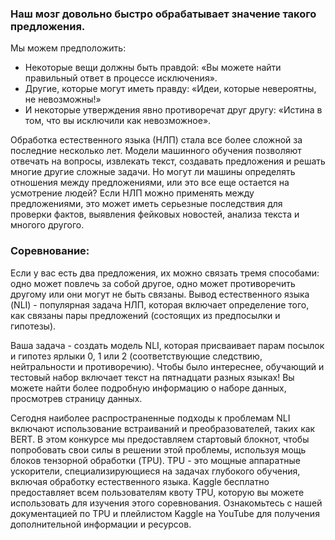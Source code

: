 ### Наш мозг довольно быстро обрабатывает значение такого предложения.

Мы можем предположить:

- Некоторые вещи должны быть правдой: «Вы можете найти правильный ответ в процессе исключения».
- Другие, которые могут иметь правду: «Идеи, которые невероятны, не невозможны!»
- И некоторые утверждения явно противоречат друг другу: «Истина в том, что вы исключили как невозможное».


Обработка естественного языка (НЛП) стала все более сложной за последние несколько лет. Модели машинного обучения 
позволяют отвечать на вопросы, извлекать текст, создавать предложения и решать многие другие сложные задачи. Но 
могут ли машины определять отношения между предложениями, или это все еще остается на усмотрение людей? Если НЛП 
можно применять между предложениями, это может иметь серьезные последствия для проверки фактов, выявления фейковых 
новостей, анализа текста и многого другого.    

### Соревнование:
Если у вас есть два предложения, их можно связать тремя способами: одно может повлечь за собой другое, одно может 
противоречить другому или они могут не быть связаны. Вывод естественного языка (NLI) - популярная задача НЛП, 
которая включает определение того, как связаны пары предложений (состоящих из предпосылки и гипотезы).   

Ваша задача - создать модель NLI, которая присваивает парам посылок и гипотез ярлыки 0, 1 или 2 (соответствующие 
следствию, нейтральности и противоречию). Чтобы было интереснее, обучающий и тестовый набор включает текст на 
пятнадцати разных языках! Вы можете найти более подробную информацию о наборе данных, просмотрев страницу данных.  

Сегодня наиболее распространенные подходы к проблемам NLI включают использование встраиваний и преобразователей, 
таких как BERT. В этом конкурсе мы предоставляем стартовый блокнот, чтобы попробовать свои силы в решении этой 
проблемы, используя мощь блоков тензорной обработки (TPU). TPU - это мощные аппаратные ускорители, 
специализирующиеся на задачах глубокого обучения, включая обработку естественного языка. Kaggle бесплатно 
предоставляет всем пользователям квоту TPU, которую вы можете использовать для изучения этого соревнования. 
Ознакомьтесь с нашей документацией по TPU и плейлистом Kaggle на YouTube для получения дополнительной информации и 
ресурсов.       
